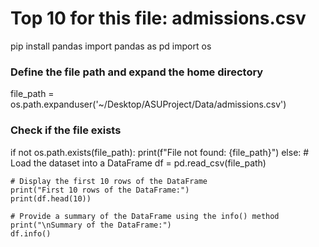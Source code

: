 # Top 10 for this file: admissions.csv

pip install pandas
import pandas as pd
import os

### Define the file path and expand the home directory
file_path = os.path.expanduser('~/Desktop/ASUProject/Data/admissions.csv')

### Check if the file exists
if not os.path.exists(file_path):
    print(f"File not found: {file_path}")
else:
    # Load the dataset into a DataFrame
    df = pd.read_csv(file_path)

    # Display the first 10 rows of the DataFrame
    print("First 10 rows of the DataFrame:")
    print(df.head(10))

    # Provide a summary of the DataFrame using the info() method
    print("\nSummary of the DataFrame:")
    df.info()
